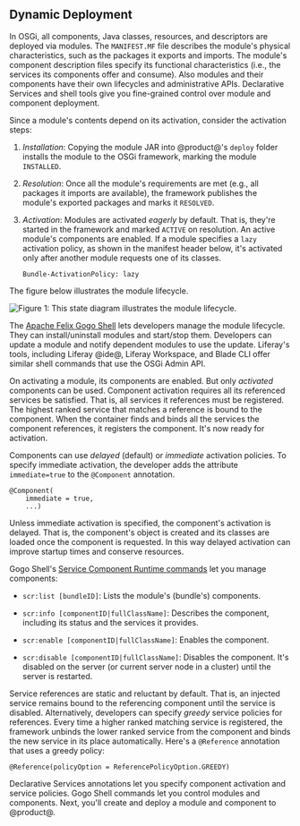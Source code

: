 ## Dynamic Deployment [](id=dynamic-deployment)

In OSGi, all components, Java classes, resources, and descriptors are deployed
via modules. The `MANIFEST.MF` file describes the module's physical
characteristics, such as the packages it exports and imports. The module's
component description files specify its functional characteristics (i.e., the
services its components offer and consume). Also modules and their components
have their own lifecycles and administrative APIs. Declarative Services and
shell tools give you fine-grained control over module and component deployment.

Since a module's contents depend on its activation, consider the activation
steps: 

1.  *Installation*: Copying the module JAR into @product@'s `deploy` folder
    installs the module to the OSGi framework, marking the module `INSTALLED`.

2.  *Resolution*: Once all the module's requirements are met (e.g., all packages
    it imports are available), the framework publishes the module's exported
    packages and marks it `RESOLVED`.

3.  *Activation*: Modules are activated *eagerly* by default. That is, they're
    started in the framework and marked `ACTIVE` on resolution. An active
    module's components are enabled. If a module specifies a `lazy` activation
    policy, as shown in the manifest header below, it's activated only after
    another module requests one of its classes.

        Bundle-ActivationPolicy: lazy

The figure below illustrates the module lifecycle.

![Figure 1: This state diagram illustrates the module lifecycle.](../../../images/module-state-diagram.png) 

The [Apache Felix Gogo Shell](/develop/reference/-/knowledge_base/7-0/using-the-felix-gogo-shell)
lets developers manage the module lifecycle. They can install/uninstall modules
and start/stop them. Developers can update a module and notify dependent modules
to use the update. Liferay's tools, including Liferay @ide@, Liferay Workspace,
and Blade CLI offer similar shell commands that use the OSGi Admin API. 

On activating a module, its components are enabled. But only *activated*
components can be used. Component activation requires all its referenced
services be satisfied. That is, all services it references must be registered.
The highest ranked service that matches a reference is bound to the component.
When the container finds and binds all the services the component references, it
registers the component. It's now ready for activation. 

Components can use *delayed* (default) or *immediate* activation policies. To
specify immediate activation, the developer adds the attribute `immediate=true`
to the `@Component` annotation. 

    @Component(
        immediate = true,
        ...)

Unless immediate activation is specified, the component's activation is delayed.
That is, the component's object is created and its classes are loaded once the
component is requested. In this way delayed activation can improve startup times
and conserve resources. 

Gogo Shell's [Service Component Runtime commands](http://felix.apache.org/documentation/subprojects/apache-felix-service-component-runtime.html#shell-command)
let you manage components:

-   `scr:list [bundleID]`: Lists the module's (bundle's) components.

-   `scr:info [componentID|fullClassName]`: Describes the component, including
    its status and the services it provides.

-   `scr:enable [componentID|fullClassName]`: Enables the component.

-   `scr:disable [componentID|fullClassName]`: Disables the component. It's
    disabled on the server (or current server node in a cluster) until
    the server is restarted.

Service references are static and reluctant by default. That is, an injected
service remains bound to the referencing component until the service is
disabled. Alternatively, developers can specify *greedy* service policies for
references. Every time a higher ranked matching service is registered, the
framework unbinds the lower ranked service from the component and binds the new
service in its place automatically. Here's a `@Reference` annotation that uses a
greedy policy:

    @Reference(policyOption = ReferencePolicyOption.GREEDY)

Declarative Services annotations let you specify component activation and
service policies. Gogo Shell commands let you control modules and components.
Next, you'll create and deploy a module and component to @product@. 
